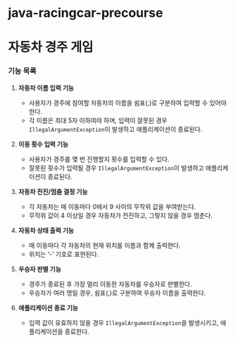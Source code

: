 # java-racingcar-precourse

# 자동차 경주 게임

### 기능 목록

1. **자동차 이름 입력 기능**
   - 사용자가 경주에 참여할 자동차의 이름을 쉼표(,)로 구분하여 입력할 수 있어야 한다.
   - 각 이름은 최대 5자 이하여야 하며, 입력이 잘못된 경우 `IllegalArgumentException`이 발생하고 애플리케이션이 종료된다.

2. **이동 횟수 입력 기능**
   - 사용자가 경주를 몇 번 진행할지 횟수를 입력할 수 있다.
   - 잘못된 횟수가 입력될 경우 `IllegalArgumentException`이 발생하고 애플리케이션이 종료된다.

3. **자동차 전진/멈춤 결정 기능**
   - 각 자동차는 매 이동마다 0에서 9 사이의 무작위 값을 부여받는다.
   - 무작위 값이 4 이상일 경우 자동차가 전진하고, 그렇지 않을 경우 멈춘다.

4. **자동차 상태 출력 기능**
   - 매 이동마다 각 자동차의 현재 위치를 이름과 함께 출력한다.
   - 위치는 ‘-’ 기호로 표현된다.

5. **우승자 판별 기능**
   - 경주가 종료된 후 가장 멀리 이동한 자동차를 우승자로 판별한다.
   - 우승자가 여러 명일 경우, 쉼표(,)로 구분하여 우승자 이름을 출력한다.

6. **애플리케이션 종료 기능**
   - 입력 값이 유효하지 않을 경우 `IllegalArgumentException`을 발생시키고, 애플리케이션을 종료한다.
